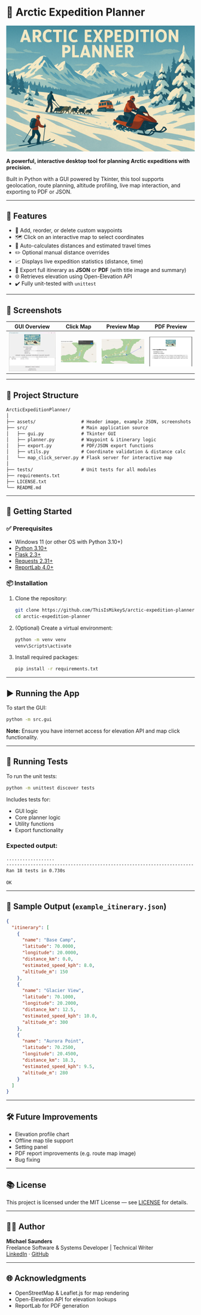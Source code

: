 ﻿
# 🧭 Arctic Expedition Planner
![Title Card](assets/screenshots/aep-thumbnail.png)

**A powerful, interactive desktop tool for planning Arctic expeditions with precision.**  


Built in Python with a GUI powered by Tkinter, this tool supports geolocation, route planning, altitude profiling, live map interaction, and exporting to PDF or JSON.

---

## 🌟 Features

- 📍 Add, reorder, or delete custom waypoints
- 🗺️ Click on an interactive map to select coordinates
- 🧮 Auto-calculates distances and estimated travel times
- ✏️ Optional manual distance overrides
- 📈 Displays live expedition statistics (distance, time)
- 🧾 Export full itinerary as **JSON** or **PDF** (with title image and summary)
- 🌐 Retrieves elevation using Open-Elevation API
- ✔️ Fully unit-tested with `unittest`

---

## 📸 Screenshots

| GUI Overview | Click Map | Preview Map | PDF Preview |
|-------------|-----------|-----------|----------------|
| ![Main GUI](assets/screenshots/main-gui-screenshot.png) | ![Map Click](assets/screenshots/click-map-screenshot.png) | ![Preview Map](assets/screenshots/preview-map-screenshot.png) | ![PDF Export](assets/screenshots/pdf-screenshot.png) |

---

## 📁 Project Structure

```
ArcticExpeditionPlanner/
│
├── assets/                 # Header image, example JSON, screenshots
├── src/                    # Main application source
│   ├── gui.py              # Tkinter GUI
│   ├── planner.py          # Waypoint & itinerary logic
│   ├── export.py           # PDF/JSON export functions
│   ├── utils.py            # Coordinate validation & distance calc
│   └── map_click_server.py # Flask server for interactive map
│
├── tests/                  # Unit tests for all modules
├── requirements.txt
├── LICENSE.txt
└── README.md
```

---

## 🚀 Getting Started

### ✅ Prerequisites

- Windows 11 (or other OS with Python 3.10+)
- [Python 3.10+](https://www.python.org/downloads/)
- [Flask 2.3+](https://flask.palletsprojects.com/en/stable/installation/)
- [Requests 2.31+](https://pypi.org/project/requests/)
- [ReportLab 4.0+](https://pypi.org/project/reportlab/)

### 📦 Installation

1. Clone the repository:
   ```bash
   git clone https://github.com/ThisIsMikeyS/arctic-expedition-planner.git
   cd arctic-expedition-planner
   ```

2. (Optional) Create a virtual environment:
   ```bash
   python -m venv venv
   venv\Scripts\activate
   ```

3. Install required packages:
   ```bash
   pip install -r requirements.txt
   ```

---

## ▶️ Running the App

To start the GUI:
```bash
python -m src.gui
```

**Note:** Ensure you have internet access for elevation API and map click functionality.

---

## 🧪 Running Tests

To run the unit tests:
```bash
python -m unittest discover tests
```

Includes tests for:
- GUI logic
- Core planner logic
- Utility functions
- Export functionality

### Expected output:
```
..................
----------------------------------------------------------------------
Ran 18 tests in 0.730s

OK
```

---

## 💾 Sample Output (`example_itinerary.json`)
```json
{
  "itinerary": [
    {
      "name": "Base Camp",
      "latitude": 70.0000,
      "longitude": 20.0000,
      "distance_km": 0.0,
      "estimated_speed_kph": 8.0,
      "altitude_m": 150
    },
    {
      "name": "Glacier View",
      "latitude": 70.1000,
      "longitude": 20.2000,
      "distance_km": 12.5,
      "estimated_speed_kph": 10.0,
      "altitude_m": 300
    },
    {
      "name": "Aurora Point",
      "latitude": 70.2500,
      "longitude": 20.4500,
      "distance_km": 18.3,
      "estimated_speed_kph": 9.5,
      "altitude_m": 280
    }
  ]
}
```

---

## 🛠️ Future Improvements

- Elevation profile chart
- Offline map tile support
- Setting panel
- PDF report improvements (e.g. route map image)
- Bug fixing

---

## 📚 License

This project is licensed under the MIT License — see [LICENSE](LICENSE) for details.

---

## 🧑‍💻 Author

**Michael Saunders**  
Freelance Software & Systems Developer | Technical Writer  
[LinkedIn](https://www.linkedin.com/in/michael-saunders-805785128/) · [GitHub](https://github.com/ThisIsMikeyS)

---

## 🌐 Acknowledgments

- OpenStreetMap & Leaflet.js for map rendering
- Open-Elevation API for elevation lookups
- ReportLab for PDF generation
